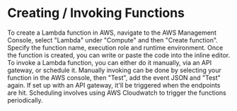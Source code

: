 # Creating / Invoking Functions

To create a Lambda function in AWS, navigate to the AWS Management Console, select "Lambda" under "Compute" and then "Create function". Specify the function name, execution role and runtime environment. Once the function is created, you can write or paste the code into the inline editor. To invoke a Lambda function, you can either do it manually, via an API gateway, or schedule it. Manually invoking can be done by selecting your function in the AWS console, then "Test", add the event JSON and "Test" again. If set up with an API gateway, it'll be triggered when the endpoints are hit. Scheduling involves using AWS Cloudwatch to trigger the functions periodically.